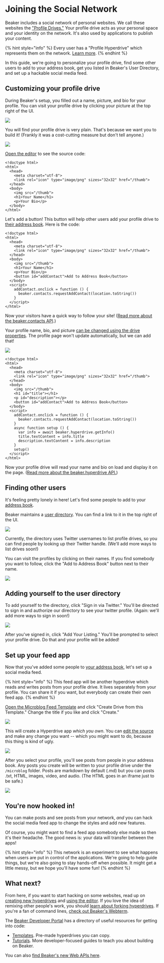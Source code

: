 # Joining the Social Network

Beaker includes a social network of personal websites. We call these websites the ["Profile Drives."](intermediate/your-profile-drive.md) Your profile drive acts as your personal space and your identity on the network. It's also used by applications to publish your content.

{% hint style="info" %}
Every user has a "Profile Hyperdrive" which represents them on the network. [Learn more](intermediate/your-profile-drive.md).
{% endhint %}

In this guide, we're going to personalize your profile drive, find some other users to add to your address book, get you listed in Beaker's User Directory, and set up a hackable social media feed.

## Customizing your profile drive

During Beaker's setup, you filled out a name, picture, and bio for your profile. You can visit your profile drive by clicking your picture at the top right of the UI.

![](.gitbook/assets/profile-button.png)

You will find your profile drive is very plain. That's because we want you to build it! \(Frankly it was a cost-cutting measure but don't tell anyone.\)

![](.gitbook/assets/social-network-profile-1.png)

[Open the editor](beginner/editor.md) to see the source code:

```markup
<!doctype html>
<html>
  <head>
    <meta charset="utf-8">
    <link rel="icon" type="image/png" sizes="32x32" href="/thumb">
  </head>
  <body>
    <img src="/thumb">
    <h1>Your Name</h1>
    <p>Your Bio</p>
  </body>
</html>
```

Let's add a button! This button will help other users add your profile drive to [their address book](intermediate/your-address-book.md). Here is the code:

```markup
<!doctype html>
<html>
  <head>
    <meta charset="utf-8">
    <link rel="icon" type="image/png" sizes="32x32" href="/thumb">
  </head>
  <body>
    <img src="/thumb">
    <h1>Your Name</h1>
    <p>Your Bio</p>
    <button id="addContact">Add to Address Book</button>
  </body>
  <script>
    addContact.onclick = function () {
      beaker.contacts.requestAddContact(location.toString())
    }
  </script>
</html>
```

Now your visitors have a quick way to follow your site! \([Read more about the beaker.contacts API](apis/beaker.contacts.md).\)

Your profile name, bio, and picture [can be changed using the drive properties](beginner/changing-a-drive-title-or-thumb.md). The profile page won't update automatically, but we can add that!

![](.gitbook/assets/social-network-profile-2.png)

```markup
<!doctype html>
<html>
  <head>
    <meta charset="utf-8">
    <link rel="icon" type="image/png" sizes="32x32" href="/thumb">
  </head>
  <body>
    <img src="/thumb">
    <h1 id="title"></h1>
    <p id="description"></p>
    <button id="addContact">Add to Address Book</button>
  </body>
  <script>
    addContact.onclick = function () {
      beaker.contacts.requestAddContact(location.toString())
    }
    async function setup () {
      var info = await beaker.hyperdrive.getInfo()
      title.textContent = info.title
      description.textContent = info.description
    }
    setup()
  </script>
</html>
```

Now your profile drive will read your name and bio on load and display it on the page. \([Read more about the beaker.hyperdrive API.](apis/beaker.hyperdrive.md)\)

## Finding other users

It's feeling pretty lonely in here! Let's find some people to add to your [address book](intermediate/your-address-book.md).

Beaker maintains a [user directory](https://userlist.beakerbrowser.com/). You can find a link to it in the top right of the UI.

![](.gitbook/assets/user-directory.png)

Currently, the directory uses Twitter usernames to list profile drives, so you can find people by looking up their Twitter handle. \(We'll add more ways to list drives soon!\)

You can visit the profiles by clicking on their names. If you find somebody you want to follow, click the "Add to Address Book" button next to their name.

![](.gitbook/assets/user-directory-entry.png)

## Adding yourself to the user directory

To add yourself to the directory, click "Sign in via Twitter." You'll be directed to sign in and authorize our directory to see your twitter profile. \(Again: we'll add more ways to sign in soon!\)

![](.gitbook/assets/user-directory-add.png)

After you've signed in, click "Add Your Listing." You'll be prompted to select your profile drive. Do that and your profile will be added!

## Set up your feed app

Now that you've added some people to [your address book](intermediate/your-address-book.md), let's set up a social media feed.

{% hint style="info" %}
This feed app will be another hyperdrive which reads and writes posts from your profile drive. It lives separately from your profile. You can share it if you want, but everybody can create their own feed app.
{% endhint %}

[Open the Microblog Feed Template](https://beaker.dev/docs/templates/microblog-feed/) and click "Create Drive from this Template." Change the title if you like and click "Create."

![](.gitbook/assets/create-my-feed.png)

This will create a Hyperdrive app _which you own_. You can [edit the source](beginner/editor.md) and make any change you want -- which you might want to do, because this thing is kind of ugly.

![](.gitbook/assets/my-feed-not-signed-in.png)

After you select your profile, you'll see posts from people in your address book. Any posts you create will be written to your profile drive under the `/microblog` folder. Posts are markdown by default \(.md\) but you can posts .txt, HTML, images, video, and audio. \(The HTML goes in an iframe just to be safe.\)

![](.gitbook/assets/my-feed.png)

## You're now hooked in!

You can make posts and see posts from your network, _and_ you can hack the social media feed app to change the styles and add new features.

Of course, you might want to find a feed app somebody else made so then it's their headache. The good news is: your data will transfer between the apps!

{% hint style="info" %}
This network is an experiment to see what happens when users are put in control of the applications. We're going to help guide things, but we're also going to stay hands-off when possible. It might get a little messy, but we hope you'll have some fun!
{% endhint %}

## What next?

From here, if you want to start hacking on some websites, read up on [creating new hyperdrives](beginner/creating-new-hyperdrives.md) and [using the editor](beginner/editor.md). If you love the idea of remixing other people's work, you should [learn about forking hyperdrives](advanced/forking-hyperdrives.md). If you're a fan of command lines, [check out Beaker's Webterm](advanced/webterm.md).

The [Beaker Developer Portal](https://beaker.dev) has a directory of useful resources for getting into code:

* [Templates](https://beaker.dev/#templates). Pre-made hyperdrives you can copy.
* [Tutorials](https://beaker.dev/#docs). More developer-focused guides to teach you about building on Beaker.

You can also [find Beaker's new Web APIs here](./#apis).


